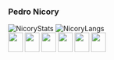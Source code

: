 ### Pedro Nicory
<div>
  <img alt="NicoryStats"  src="https://github-readme-stats.vercel.app/api?username=nicoryy&show_icons=true&theme=radical"/>
  <img alt="NicoryLangs"  src="https://github-readme-stats.vercel.app/api/top-langs/?username=nicoryy&layout=compact&theme=radical"/>  
</div>
<div style="display: inline_block">
  <img align='center' height='40px' width='30px' src="https://cdn.jsdelivr.net/gh/devicons/devicon/icons/python/python-original.svg" />
  <img align='center' height='40px' width='30px' src="https://cdn.jsdelivr.net/gh/devicons/devicon/icons/html5/html5-original.svg" />
  <img align='center' height='40px' width='30px' src="https://cdn.jsdelivr.net/gh/devicons/devicon/icons/css3/css3-original.svg" />      
  <img align='center' height='40px' width='30px' src="https://cdn.jsdelivr.net/gh/devicons/devicon/icons/react/react-original.svg" />
  <img align='center' height='40px' width='30px' src="https://cdn.jsdelivr.net/gh/devicons/devicon/icons/javascript/javascript-original.svg" />
  <img align='center' height='40px' width='30px' src="https://cdn.jsdelivr.net/gh/devicons/devicon/icons/nodejs/nodejs-original.svg" />
</div>

##
